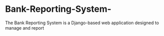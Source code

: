 # Bank-Reporting-System-
The Bank Reporting System is a Django-based web application designed to manage and report
